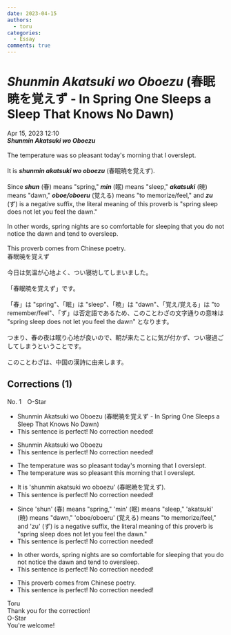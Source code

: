 ```yaml
---
date: 2023-04-15
authors:
  - toru
categories:
  - Essay
comments: true
---
```


# <strong><em>Shunmin Akatsuki wo Oboezu</strong></em> (春眠暁を覚えず - In Spring One Sleeps a Sleep That Knows No Dawn)
<div class="date">Apr 15, 2023 12:10</div>
<div id="post"><div id="body_show_ori">
<strong><em>Shunmin Akatsuki wo Oboezu</strong></em><br/><br/>The temperature was so pleasant today's morning that I overslept.<br/><br/>It is <strong><em>shunmin akatsuki wo oboezu</em></strong> (春眠暁を覚えず).<br/><br/>Since <strong><em>shun</em></strong> (春) means "spring," <strong><em>min</em></strong> (眠) means "sleep," <strong><em>akatsuki</em></strong> (暁) means "dawn," <strong><em>oboe/oboeru</em></strong> (覚える) means "to memorize/feel," and <strong><em>zu</em></strong> (ず) is a negative suffix, the literal meaning of this proverb is "spring sleep does not let you feel the dawn."<br/><br/>In other words, spring nights are so comfortable for sleeping that you do not notice the dawn and tend to oversleep.<br/><br/>This proverb comes from Chinese poetry.
</div></div>

<!-- more -->

<div id="post_ja"><div id="body_show_mo">
春眠暁を覚えず<br/><br/>今日は気温が心地よく、つい寝坊してしまいました。<br/><br/>「春眠暁を覚えず」です。<br/><br/>「春」は "spring"、「眠」は "sleep"、「暁」は "dawn"、「覚え/覚える」は "to remember/feel"、「ず」は否定語であるため、このことわざの文字通りの意味は "spring sleep does not let you feel the dawn" となります。<br/><br/>つまり、春の夜は眠り心地が良いので、朝が来たことに気が付かず、つい寝過ごしてしまうということです。<br/><br/>このことわざは、中国の漢詩に由来します。
</div></div>

## Corrections (1)
<div id="block"><div class="first_name"> No. 1　<span class="just_name">O-Star</span></div><div id="block2">
<ul class="correction_field">
<li class="incorrect">Shunmin Akatsuki wo Oboezu (春眠暁を覚えず - In Spring One Sleeps a Sleep That Knows No Dawn)</li>
<li class="corrected perfect">This sentence is perfect! No correction needed!</li>
</ul>
<ul class="correction_field">
<li class="incorrect">Shunmin Akatsuki wo Oboezu</li>
<li class="corrected perfect">This sentence is perfect! No correction needed!</li>
</ul>
<ul class="correction_field">
<li class="incorrect">The temperature was so pleasant today's morning that I overslept.</li>
<li class="corrected correct">
The temperature was so pleasant <span class="f_bold">this</span> morning that I overslept.
</li>
</ul>
<ul class="correction_field">
<li class="incorrect">It is 'shunmin akatsuki wo oboezu' (春眠暁を覚えず).</li>
<li class="corrected perfect">This sentence is perfect! No correction needed!</li>
</ul>
<ul class="correction_field">
<li class="incorrect">Since 'shun' (春) means "spring," 'min' (眠) means "sleep," 'akatsuki' (暁) means "dawn," 'oboe/oboeru' (覚える) means "to memorize/feel," and 'zu' (ず) is a negative suffix, the literal meaning of this proverb is "spring sleep does not let you feel the dawn."</li>
<li class="corrected perfect">This sentence is perfect! No correction needed!</li>
</ul>
<ul class="correction_field">
<li class="incorrect">In other words, spring nights are so comfortable for sleeping that you do not notice the dawn and tend to oversleep.</li>
<li class="corrected perfect">This sentence is perfect! No correction needed!</li>
</ul>
<ul class="correction_field">
<li class="incorrect">This proverb comes from Chinese poetry.</li>
<li class="corrected perfect">This sentence is perfect! No correction needed!</li>
</ul>
</div><div class="name"><span class="just_name">Toru</span><br>
Thank you for the correction!
</div>
<div class="name"><span class="just_name">O-Star</span><br>
You're welcome!
</div>
</div>
